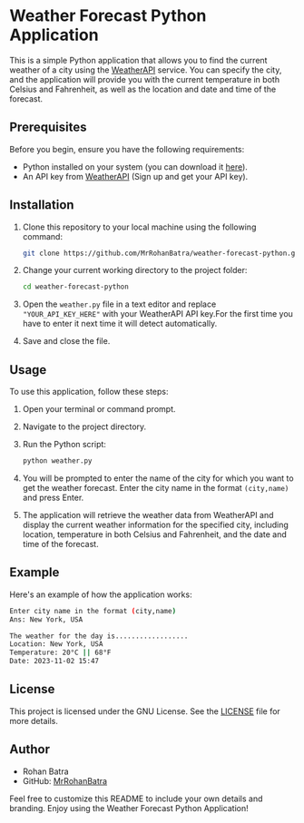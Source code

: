 # Weather Forecast Python Application

This is a simple Python application that allows you to find the current weather of a city using the [WeatherAPI](https://weatherapi.com/) service. You can specify the city, and the application will provide you with the current temperature in both Celsius and Fahrenheit, as well as the location and date and time of the forecast.

## Prerequisites

Before you begin, ensure you have the following requirements:

- Python installed on your system (you can download it [here](https://www.python.org/downloads/)).
- An API key from [WeatherAPI](https://weatherapi.com/) (Sign up and get your API key).

## Installation

1. Clone this repository to your local machine using the following command:

   ```bash
   git clone https://github.com/MrRohanBatra/weather-forecast-python.git
   ```

2. Change your current working directory to the project folder:

   ```bash
   cd weather-forecast-python
   ```

3. Open the `weather.py` file in a text editor and replace `"YOUR_API_KEY_HERE"` with your WeatherAPI API key.For the first time you have to enter it next time it will detect automatically.

4. Save and close the file.

## Usage

To use this application, follow these steps:

1. Open your terminal or command prompt.

2. Navigate to the project directory.

3. Run the Python script:

   ```bash
   python weather.py
   ```

4. You will be prompted to enter the name of the city for which you want to get the weather forecast. Enter the city name in the format `(city,name)` and press Enter.

5. The application will retrieve the weather data from WeatherAPI and display the current weather information for the specified city, including location, temperature in both Celsius and Fahrenheit, and the date and time of the forecast.

## Example

Here's an example of how the application works:

```bash
Enter city name in the format (city,name)
Ans: New York, USA

The weather for the day is..................
Location: New York, USA
Temperature: 20°C || 68°F
Date: 2023-11-02 15:47
```

## License

This project is licensed under the GNU License. See the [LICENSE](LICENSE) file for more details.

## Author

- Rohan Batra 
- GitHub: [MrRohanBatra](https://github.com/MrRohanBatra)

Feel free to customize this README to include your own details and branding. Enjoy using the Weather Forecast Python Application!
